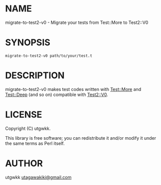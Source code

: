 # NAME

migrate-to-test2-v0 - Migrate your tests from Test::More to Test2::V0

# SYNOPSIS

    migrate-to-test2-v0 path/to/your/test.t

# DESCRIPTION

migrate-to-test2-v0 makes test codes written with [Test::More](https://metacpan.org/pod/Test%3A%3AMore) and [Test::Deep](https://metacpan.org/pod/Test%3A%3ADeep) (and so on)
compatible with [Test2::V0](https://metacpan.org/pod/Test2%3A%3AV0).

# LICENSE

Copyright (C) utgwkk.

This library is free software; you can redistribute it and/or modify
it under the same terms as Perl itself.

# AUTHOR

utgwkk <utagawakiki@gmail.com>
